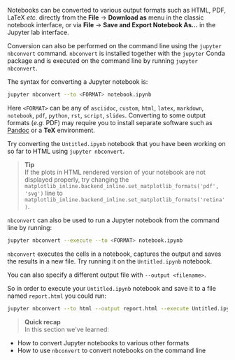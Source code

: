 Notebooks can be converted to various output formats such as HTML, PDF, LaTeX
*etc.* directly from the **File** -> **Download as** menu in the classic
notebook interface, or via **File** -> **Save and Export Notebook As...** in
the Jupyter lab interface.

Conversion can also be performed on the command line using the `jupyter nbconvert`
command. `nbconvert` is installed together with the `jupyter` Conda
package and is executed on the command line by running `jupyter nbconvert`.

The syntax for converting a Jupyter notebook is:

```bash
jupyter nbconvert --to <FORMAT> notebook.ipynb
```

Here `<FORMAT>` can be any of `asciidoc`, `custom`, `html`, `latex`, `markdown`,
`notebook`, `pdf`, `python`, `rst`, `script`, `slides`. Converting to some
output formats (*e.g.* PDF) may require you to install separate software such
as [Pandoc](https://pandoc.org/) or a **TeX** environment.

Try converting the `Untitled.ipynb` notebook that you have been working on so
far to HTML using `jupyter nbconvert`.

> **Tip** <br>
> If the plots in HTML rendered version of your notebook are not displayed
> properly, try changing the `matplotlib_inline.backend_inline.set_matplotlib_formats('pdf', 'svg')`
> line to `matplotlib_inline.backend_inline.set_matplotlib_formats('retina')`.

`nbconvert` can also be used to run a Jupyter notebook from the command line
by running:

```bash
jupyter nbconvert --execute --to <FORMAT> notebook.ipynb
```

`nbconvert` executes the cells in a notebook, captures the output and saves the
results in a new file. Try running it on the `Untitled.ipynb` notebook.

You can also specify a different output file with `--output <filename>`.

So in order to execute your `Untitled.ipynb` notebook and save it to a file
named `report.html` you could run:

```bash
jupyter nbconvert --to html --output report.html --execute Untitled.ipynb
```

> **Quick recap** <br>
> In this section we've learned:
>
- How to convert Jupyter notebooks to various other formats
- How to use `nbconvert` to convert notebooks on the command line

